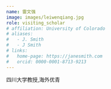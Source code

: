 ```yaml
---
name: 雷文强
image: images/leiwenqiang.jpg
role: visiting_scholar
# affiliation: University of Colorado
# aliases:
#   - J. Smith
#   - J Smith
# links:
#   home-page: https://janesmith.com
#   orcid: 0000-0001-8713-9213
---
```


四川大学教授,海外优青








